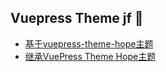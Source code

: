 ## Vuepress Theme jf 👋

- [基于vuepress-theme-hope主题](https://github.com/vuepress-jf/vuepress-theme-jf)
- [继承VuePress Theme Hope主题](https://github.com/vuepress-jf/vuepress-jf)


